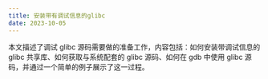 ```yaml
---
title: 安装带有调试信息的glibc
date: 2023-10-05
---
```


本文描述了调试 glibc 源码需要做的准备工作，内容包括：如何安装带调试信息的 glibc 共享库、如何获取与系统配套的 glibc 源码、如何在 gdb 中使用 glibc 源码，并通过一个简单的例子展示了这一过程。
